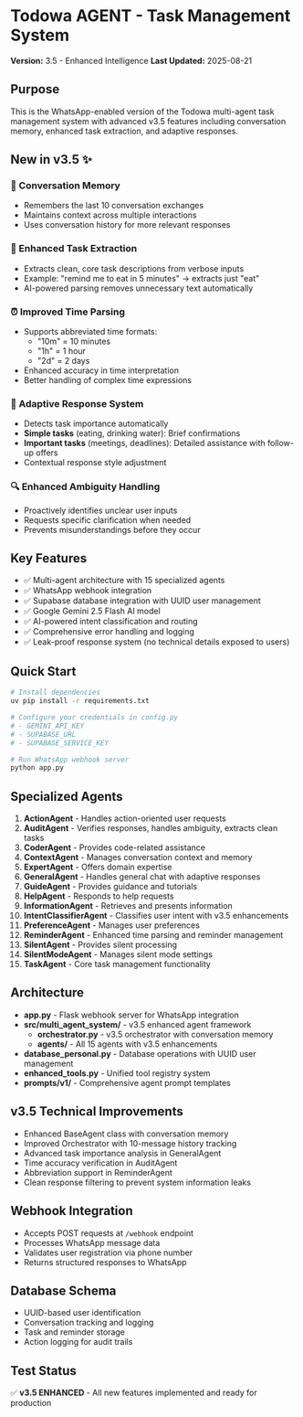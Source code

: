 # Todowa AGENT - Task Management System

**Version:** 3.5 - Enhanced Intelligence
**Last Updated:** 2025-08-21

## Purpose
This is the WhatsApp-enabled version of the Todowa multi-agent task management system with advanced v3.5 features including conversation memory, enhanced task extraction, and adaptive responses.

## New in v3.5 ✨

### 🧠 Conversation Memory
- Remembers the last 10 conversation exchanges
- Maintains context across multiple interactions
- Uses conversation history for more relevant responses

### 🎯 Enhanced Task Extraction
- Extracts clean, core task descriptions from verbose inputs
- Example: "remind me to eat in 5 minutes" → extracts just "eat"
- AI-powered parsing removes unnecessary text automatically

### ⏰ Improved Time Parsing
- Supports abbreviated time formats:
  - "10m" = 10 minutes
  - "1h" = 1 hour
  - "2d" = 2 days
- Enhanced accuracy in time interpretation
- Better handling of complex time expressions

### 🎨 Adaptive Response System
- Detects task importance automatically
- **Simple tasks** (eating, drinking water): Brief confirmations
- **Important tasks** (meetings, deadlines): Detailed assistance with follow-up offers
- Contextual response style adjustment

### 🔍 Enhanced Ambiguity Handling
- Proactively identifies unclear user inputs
- Requests specific clarification when needed
- Prevents misunderstandings before they occur

## Key Features
- ✅ Multi-agent architecture with 15 specialized agents
- ✅ WhatsApp webhook integration
- ✅ Supabase database integration with UUID user management
- ✅ Google Gemini 2.5 Flash AI model
- ✅ AI-powered intent classification and routing
- ✅ Comprehensive error handling and logging
- ✅ Leak-proof response system (no technical details exposed to users)

## Quick Start
```bash
# Install dependencies
uv pip install -r requirements.txt

# Configure your credentials in config.py
# - GEMINI_API_KEY
# - SUPABASE_URL  
# - SUPABASE_SERVICE_KEY

# Run WhatsApp webhook server
python app.py
```

## Specialized Agents

1. **ActionAgent** - Handles action-oriented user requests
2. **AuditAgent** - Verifies responses, handles ambiguity, extracts clean tasks
3. **CoderAgent** - Provides code-related assistance
4. **ContextAgent** - Manages conversation context and memory
5. **ExpertAgent** - Offers domain expertise
6. **GeneralAgent** - Handles general chat with adaptive responses
7. **GuideAgent** - Provides guidance and tutorials
8. **HelpAgent** - Responds to help requests
9. **InformationAgent** - Retrieves and presents information
10. **IntentClassifierAgent** - Classifies user intent with v3.5 enhancements
11. **PreferenceAgent** - Manages user preferences
12. **ReminderAgent** - Enhanced time parsing and reminder management
13. **SilentAgent** - Provides silent processing
14. **SilentModeAgent** - Manages silent mode settings
15. **TaskAgent** - Core task management functionality

## Architecture
- **app.py** - Flask webhook server for WhatsApp integration
- **src/multi_agent_system/** - v3.5 enhanced agent framework
  - **orchestrator.py** - v3.5 orchestrator with conversation memory
  - **agents/** - All 15 agents with v3.5 enhancements
- **database_personal.py** - Database operations with UUID user management
- **enhanced_tools.py** - Unified tool registry system
- **prompts/v1/** - Comprehensive agent prompt templates

## v3.5 Technical Improvements
- Enhanced BaseAgent class with conversation memory
- Improved Orchestrator with 10-message history tracking
- Advanced task importance analysis in GeneralAgent
- Time accuracy verification in AuditAgent
- Abbreviation support in ReminderAgent
- Clean response filtering to prevent system information leaks

## Webhook Integration
- Accepts POST requests at `/webhook` endpoint
- Processes WhatsApp message data
- Validates user registration via phone number
- Returns structured responses to WhatsApp

## Database Schema
- UUID-based user identification
- Conversation tracking and logging
- Task and reminder storage
- Action logging for audit trails

## Test Status
✅ **v3.5 ENHANCED** - All new features implemented and ready for production
